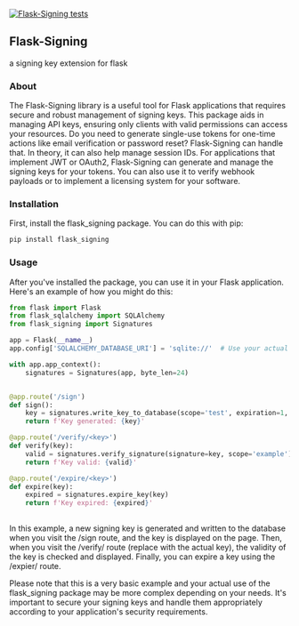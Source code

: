 [![Flask-Signing tests](https://github.com/signebedi/Flask-Signing/workflows/tests/badge.svg)](https://github.com/signebedi/Flask-Signing/actions)


## Flask-Signing
a signing key extension for flask


### About

The Flask-Signing library is a useful tool for Flask applications that requires secure and robust management of signing keys. This package aids in managing API keys, ensuring only clients with valid permissions can access your resources. Do you need to generate single-use tokens for one-time actions like email verification or password reset? Flask-Signing can handle that. In theory, it can also help manage session IDs. For applications that implement JWT or OAuth2, Flask-Signing can generate and manage the signing keys for your tokens. You can also use it to verify webhook payloads or to implement a licensing system for your software. 

### Installation

First, install the flask_signing package. You can do this with pip:

```bash
pip install flask_signing
```

### Usage

After you've installed the package, you can use it in your Flask application. Here's an example of how you might do this:

```python
from flask import Flask
from flask_sqlalchemy import SQLAlchemy
from flask_signing import Signatures

app = Flask(__name__)
app.config['SQLALCHEMY_DATABASE_URI'] = 'sqlite://'  # Use your actual database URI

with app.app_context():
    signatures = Signatures(app, byte_len=24)


@app.route('/sign')
def sign():
    key = signatures.write_key_to_database(scope='test', expiration=1, active=True, email='test@example.com')
    return f'Key generated: {key}'

@app.route('/verify/<key>')
def verify(key):
    valid = signatures.verify_signature(signature=key, scope='example')
    return f'Key valid: {valid}'

@app.route('/expire/<key>')
def expire(key):
    expired = signatures.expire_key(key)
    return f'Key expired: {expired}'
    
```

In this example, a new signing key is generated and written to the database when you visit the /sign route, and the key is displayed on the page. Then, when you visit the /verify/<key> route (replace <key> with the actual key), the validity of the key is checked and displayed. Finally, you can expire a key using the /expier/<key> route.

Please note that this is a very basic example and your actual use of the flask_signing package may be more complex depending on your needs. It's important to secure your signing keys and handle them appropriately according to your application's security requirements.